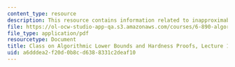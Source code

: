 ```yaml
---
content_type: resource
description: This resource contains information related to inapproximability introduction.
file: https://ol-ocw-studio-app-qa.s3.amazonaws.com/courses/6-890-algorithmic-lower-bounds-fun-with-hardness-proofs-fall-2014/a6dddea2f20d0b8cd6388331c2deaf10_MIT6_890F14_L10.pdf
file_type: application/pdf
resourcetype: Document
title: Class on Algorithmic Lower Bounds and Hardness Proofs, Lecture 10 Notes
uid: a6dddea2-f20d-0b8c-d638-8331c2deaf10
---
```


